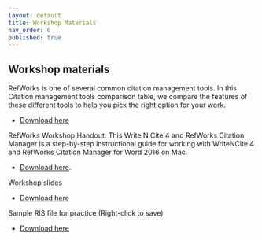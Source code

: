 ```yaml
---
layout: default
title: Workshop Materials
nav_order: 6
published: true
---
```


## Workshop materials

RefWorks is one of several common citation management tools.  In this Citation management tools comparison table, we compare the features of these different tools to help you pick the right option for your work.

- [Download here](https://github.com/ubc-library-rc/intro-refworks/blob/master/contenthandouts/CM_ComprisonTable_Printer_20191031.pdf)  


RefWorks Workshop Handout.  This Write N Cite 4 and RefWorks Citation Manager is a step-by-step instructional guide for working with WriteNCite 4 and RefWorks Citation Manager for Word 2016 on Mac.

- [Download here](https://github.com/ubc-library-rc/intro-refworks/blob/master/contenthandouts/CM_ComprisonTable_Printer_20191031.pdf).

Workshop slides 

- [Download here](https://github.com/ubc-library-rc/intro-refworks/blob/master/contenthandouts/RefWorks-Presentation-2020-rev20210208.pdf)

Sample RIS file for practice (Right-click to save)

- [Download here](https://github.com/ubc-library-rc/intro-refworks/blob/master/contenthandouts/cm.ris)
